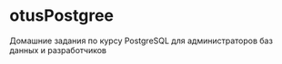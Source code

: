 # otusPostgree
Домашние задания по курсу PostgreSQL для администраторов баз данных и разработчиков 
